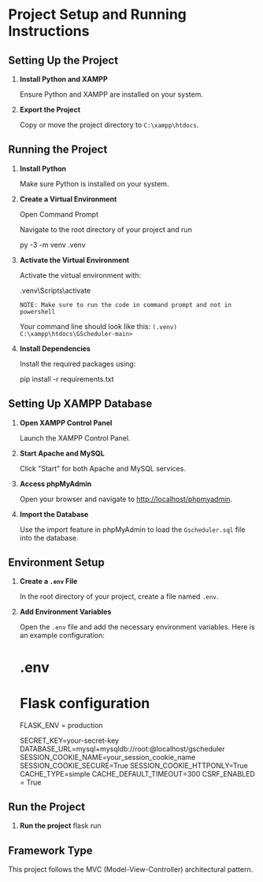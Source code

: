 # Project Setup and Running Instructions

## Setting Up the Project

1. **Install Python and XAMPP**

   Ensure Python and XAMPP are installed on your system.

2. **Export the Project**

   Copy or move the project directory to `C:\xampp\htdocs`.

## Running the Project

1. **Install Python**

   Make sure Python is installed on your system.

2. **Create a Virtual Environment**

   Open Command Prompt

   Navigate to the root directory of your project and run

   py -3 -m venv .venv

3. **Activate the Virtual Environment**

   Activate the virtual environment with:

   .venv\Scripts\activate

   `NOTE: Make sure to run the code in command prompt and not in powershell`

   Your command line should look like this: `(.venv) C:\xampp\htdocs\GScheduler-main>`

4. **Install Dependencies**

   Install the required packages using:

   pip install -r requirements.txt

## Setting Up XAMPP Database

1. **Open XAMPP Control Panel**

   Launch the XAMPP Control Panel.

2. **Start Apache and MySQL**

   Click "Start" for both Apache and MySQL services.

3. **Access phpMyAdmin**

   Open your browser and navigate to [http://localhost/phpmyadmin](http://localhost/phpmyadmin).

4. **Import the Database**

   Use the import feature in phpMyAdmin to load the `Gscheduler.sql` file into the database.

## Environment Setup

1. **Create a `.env` File**

   In the root directory of your project, create a file named `.env`.

2. **Add Environment Variables**

   Open the `.env` file and add the necessary environment variables. Here is an example configuration:

   # .env

   # Flask configuration
      <!-- #FLASK_APP = __init__.py -->
      FLASK_ENV = production

      SECRET_KEY=your-secret-key
      DATABASE_URL=mysql+mysqldb://root:@localhost/gscheduler
      SESSION_COOKIE_NAME=your_session_cookie_name
      SESSION_COOKIE_SECURE=True
      SESSION_COOKIE_HTTPONLY=True
      CACHE_TYPE=simple
      CACHE_DEFAULT_TIMEOUT=300
      CSRF_ENABLED = True
      
## Run the Project

1. **Run the project**
   flask run

## Framework Type

This project follows the MVC (Model-View-Controller) architectural pattern.
